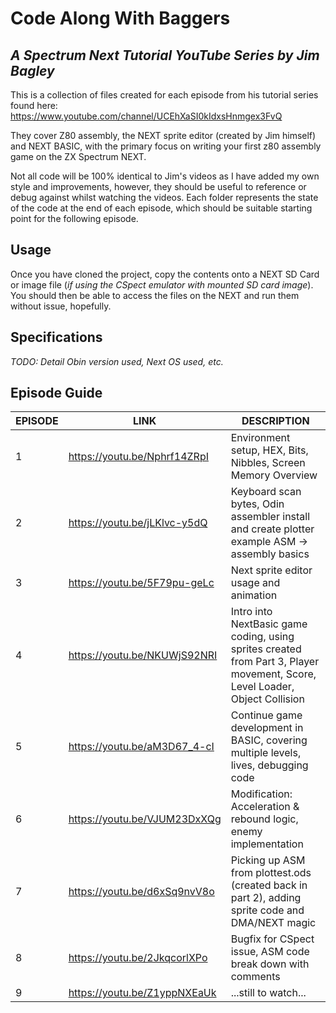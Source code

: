 # Code Along With Baggers
## _A Spectrum Next Tutorial YouTube Series by Jim Bagley_
This is a collection of files created for each episode from his tutorial series found here:   <https://www.youtube.com/channel/UCEhXaSI0kIdxsHnmgex3FvQ>

They cover Z80 assembly, the NEXT sprite editor (created by Jim himself) and NEXT BASIC, with the primary focus on writing your first z80 assembly game on the ZX Spectrum NEXT.

Not all code will be 100% identical to Jim's videos as I have added my own style and improvements, however, they should be useful to reference or debug against whilst watching the videos.  Each folder represents the state of the code at the end of each episode, which should be suitable starting point for the following episode.

## Usage
Once you have cloned the project, copy the contents onto a NEXT SD Card or image file (_if using the CSpect emulator with mounted SD card image_).  You should then be able to access the files on the NEXT and run them without issue, hopefully.

## Specifications
_TODO: Detail Obin version used, Next OS used, etc._

## Episode Guide
| EPISODE | LINK | DESCRIPTION |
| ------ | ---- | ----------- |
| 1 | <https://youtu.be/Nphrf14ZRpI> | Environment setup, HEX, Bits, Nibbles, Screen Memory Overview |
| 2 | <https://youtu.be/jLKlvc-y5dQ> | Keyboard scan bytes, Odin assembler install and create plotter example ASM -> assembly basics |
| 3 | <https://youtu.be/5F79pu-geLc> | Next sprite editor usage and animation |
| 4 | <https://youtu.be/NKUWjS92NRI> | Intro into NextBasic game coding, using sprites created from Part 3, Player movement, Score, Level Loader, Object Collision |
| 5 | <https://youtu.be/aM3D67_4-cI> | Continue game development in BASIC, covering multiple levels, lives, debugging code |
| 6 | <https://youtu.be/VJUM23DxXQg> | Modification: Acceleration & rebound logic, enemy implementation |
| 7 | <https://youtu.be/d6xSq9nvV8o> | Picking up ASM from plottest.ods (created back in part 2), adding sprite code and DMA/NEXT magic |
| 8 | <https://youtu.be/2JkqcorlXPo> | Bugfix for CSpect issue, ASM code break down with comments |
| 9 | <https://youtu.be/Z1yppNXEaUk> | ...still to watch... |
